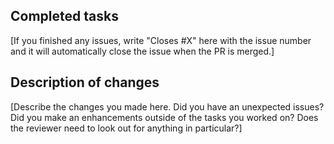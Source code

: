 ## Completed tasks

[If you finished any issues, write "Closes #X" here with the issue number and it will automatically close the issue when the PR is merged.]

## Description of changes

[Describe the changes you made here. Did you have an unexpected issues? Did you make an enhancements outside of the tasks you worked on? Does the reviewer need to look out for anything in particular?]
